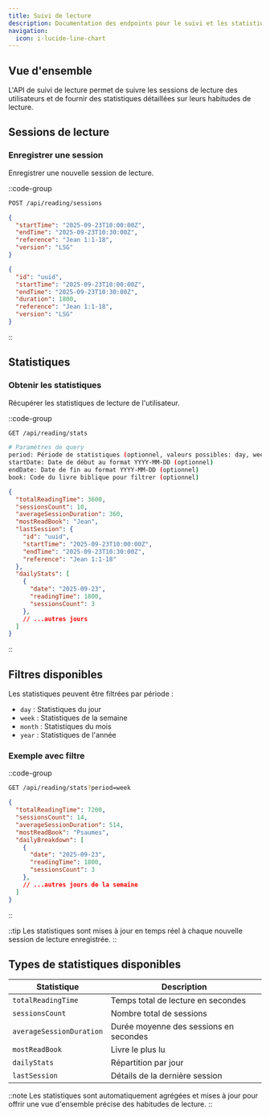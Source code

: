 ```yaml
---
title: Suivi de lecture
description: Documentation des endpoints pour le suivi et les statistiques de lecture.
navigation:
  icon: i-lucide-line-chart
---
```


## Vue d'ensemble

L'API de suivi de lecture permet de suivre les sessions de lecture des utilisateurs et de fournir des statistiques détaillées sur leurs habitudes de lecture.

## Sessions de lecture

### Enregistrer une session
Enregistrer une nouvelle session de lecture.

::code-group
```bash [POST]
POST /api/reading/sessions
```

```json [Body]
{
  "startTime": "2025-09-23T10:00:00Z",
  "endTime": "2025-09-23T10:30:00Z",
  "reference": "Jean 1:1-18",
  "version": "LSG"
}
```

```json [Response]
{
  "id": "uuid",
  "startTime": "2025-09-23T10:00:00Z",
  "endTime": "2025-09-23T10:30:00Z",
  "duration": 1800,
  "reference": "Jean 1:1-18",
  "version": "LSG"
}
```
::

## Statistiques

### Obtenir les statistiques
Récupérer les statistiques de lecture de l'utilisateur.

::code-group
```bash [GET]
GET /api/reading/stats

# Paramètres de query
period: Période de statistiques (optionnel, valeurs possibles: day, week, month, year)
startDate: Date de début au format YYYY-MM-DD (optionnel)
endDate: Date de fin au format YYYY-MM-DD (optionnel)
book: Code du livre biblique pour filtrer (optionnel)
```

```json [Response]
{
  "totalReadingTime": 3600,
  "sessionsCount": 10,
  "averageSessionDuration": 360,
  "mostReadBook": "Jean",
  "lastSession": {
    "id": "uuid",
    "startTime": "2025-09-23T10:00:00Z",
    "endTime": "2025-09-23T10:30:00Z",
    "reference": "Jean 1:1-18"
  },
  "dailyStats": [
    {
      "date": "2025-09-23",
      "readingTime": 1800,
      "sessionsCount": 3
    },
    // ...autres jours
  ]
}
```
::

## Filtres disponibles

Les statistiques peuvent être filtrées par période :

- `day` : Statistiques du jour
- `week` : Statistiques de la semaine
- `month` : Statistiques du mois
- `year` : Statistiques de l'année

### Exemple avec filtre

::code-group
```bash [GET]
GET /api/reading/stats?period=week
```

```json [Response]
{
  "totalReadingTime": 7200,
  "sessionsCount": 14,
  "averageSessionDuration": 514,
  "mostReadBook": "Psaumes",
  "dailyBreakdown": [
    {
      "date": "2025-09-23",
      "readingTime": 1800,
      "sessionsCount": 3
    },
    // ...autres jours de la semaine
  ]
}
```
::

::tip
Les statistiques sont mises à jour en temps réel à chaque nouvelle session de lecture enregistrée.
::

## Types de statistiques disponibles

| Statistique | Description |
|-------------|-------------|
| `totalReadingTime` | Temps total de lecture en secondes |
| `sessionsCount` | Nombre total de sessions |
| `averageSessionDuration` | Durée moyenne des sessions en secondes |
| `mostReadBook` | Livre le plus lu |
| `dailyStats` | Répartition par jour |
| `lastSession` | Détails de la dernière session |

::note
Les statistiques sont automatiquement agrégées et mises à jour pour offrir une vue d'ensemble précise des habitudes de lecture.
::